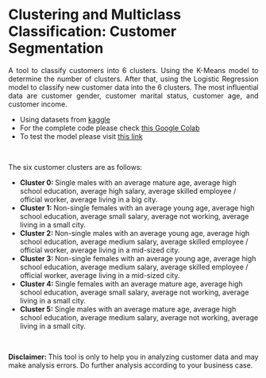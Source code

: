 # Clustering and Multiclass Classification: Customer Segmentation

<p style='text-align: justify;'>
A tool to classify customers into 6 clusters. Using the K-Means model to determine the number of clusters. After that, using the Logistic Regression model to classify new customer data into the 6 clusters. The most influential data are customer gender, customer marital status, customer age, and customer income.
</p>

- Using datasets from [kaggle](https://www.kaggle.com/datasets/dev0914sharma/customer-clustering?select=segmentation+data.csv)
- For the complete code please check [this Google Colab](https://colab.research.google.com/drive/1X66xbN8-tbU2Vs_9zLwe0IS3ljss35MB?usp=sharing)
- To test the model please visit [this link](https://findcustomercluster.streamlit.app/)

<br>

<p style='text-align: justify;'>
The six customer clusters are as follows:
  <ul>
    <li> <strong> Cluster 0: </strong> Single males with an average mature age, average high school education, average high salary, average skilled employee / official worker, average living in a big city. </li>
    <li> <strong> Cluster 1: </strong> Non-single females with an average young age, average high school education, average small salary, average not working, average living in a small city. </li>
    <li> <strong> Cluster 2: </strong> Non-single males with an average young age, average high school education, average medium salary, average skilled employee / official worker, average living in a mid-sized city. </li>
    <li> <strong> Cluster 3: </strong> Non-single females with an average young age, average high school education, average medium salary, average skilled employee / official worker, average living in a mid-sized city. </li>
    <li> <strong> Cluster 4: </strong> Single females with an average mature age, average high school education, average small salary, average not working, average living in a small city. </li>
    <li> <strong> Cluster 5: </strong> Single males with an average mature age, average high school education, average medium salary, average not working, average living in a small city. </li>
  </ul>
</p>

<br>

<p style='text-align: justify;'>
<strong> Disclaimer: </strong> This tool is only to help you in analyzing customer data and may make analysis errors. Do further analysis according to your business case.
</p>
